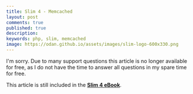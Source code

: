 ```yaml
---
title: Slim 4 - Memcached
layout: post
comments: true
published: true
description:
keywords: php, slim, memcached
image: https://odan.github.io/assets/images/slim-logo-600x330.png
---
```


I'm sorry. Due to many support questions this article is no longer available for free,
as I do not have the time to answer all questions in my spare time for free.

This article is still included in the **[Slim 4 eBook](https://odan.github.io/donate.html)**.

